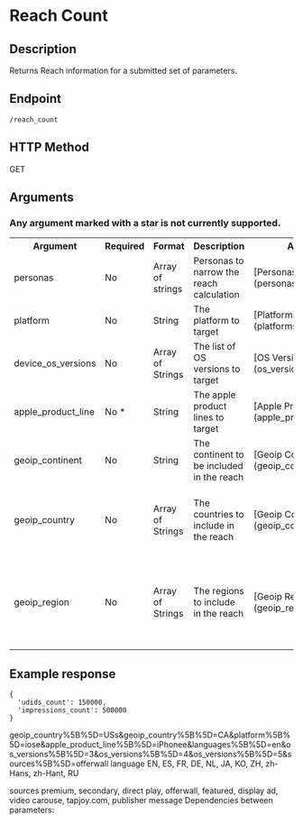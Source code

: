 # Reach Count

## Description
Returns Reach information for a submitted set of parameters.


## Endpoint
`/reach_count`

## HTTP Method
GET

## Arguments
### Any argument marked with a star is not currently supported.
<table>
  <tr>
    <th>Argument</th>
    <th>Required</th>
    <th>Format</th>
    <th>Description</th>
    <th>Allowed Values</th>
    <th>Other Notes</th>
  </tr>
  <tr>
    <td>personas</td>
    <td>No</td>
    <td>Array of strings</td>
    <td>Personas to narrow the reach calculation</td>
    <td>[Personas Index](personas_index.md)</td>
    <td></td>
  </tr>
  <tr>
    <td>platform</td>
    <td>No</td>
    <td>String</td>
    <td>The platform to target</td>
    <td>[Platforms Index](platforms_index.md)</td>
    <td></td>
  </tr>
  <tr>
    <td>device_os_versions</td>
    <td>No</td>
    <td>Array of Strings</td>
    <td>The list of OS versions to target</td>
    <td>[OS Versions Index](os_versions_index.md)</td>
    <td>This can only be used if the platform is specified</td>
  </tr>
  <tr>
    <td>apple_product_line</td>
    <td>No *</td>
    <td>String</td>
    <td>The apple product lines to target</td>
    <td>[Apple Product Lines Index](apple_product_lines_index.md)</td>
    <td>This argument is required if the specificed platform is iOS</td>
  </tr>
  <tr>
    <td>geoip_continent</td>
    <td>No</td>
    <td>String</td>
    <td>The continent to be included in the reach</td>
    <td>[Geoip Continents Index](geoip_continents_index.md)</td>
    <td></td>
  </tr>
  <tr>
    <td>geoip_country</td>
    <td>No</td>
    <td>Array of Strings</td>
    <td>The countries to include in the reach</td>
    <td>[Geoip Countries Index](geoip_countries_index.md)</td>
    <td>In order to use this option, you must set the geoip_continent to a
matching continent</td>
  </tr>
  <tr>
    <td>geoip_region</td>
    <td>No</td>
    <td>Array of Strings</td>
    <td>The regions to include in the reach</td>
    <td>[Geoip Regions Index](geoip_regions_index.md)</td>
    <td>In order to use this option, you must set geoip_continent and
geoip_country to matching values</td>
  </tr>
</table>

## Example response

```
{
  'udids_count': 150000,
  'impressions_count': 500000
}
```

geoip_country%5B%5D=USs&geoip_country%5B%5D=CA&platform%5B%5D=iose&apple_product_line%5B%5D=iPhonee&languages%5B%5D=en&os_versions%5B%5D=3&os_versions%5B%5D=4&os_versions%5B%5D=5&sources%5B%5D=offerwall
language
EN, ES, FR, DE, NL, JA, KO, ZH, zh-Hans, zh-Hant, RU

sources
premium, secondary, direct play, offerwall, featured, display ad, video carouse, tapjoy.com, publisher message
Dependencies between parameters:
